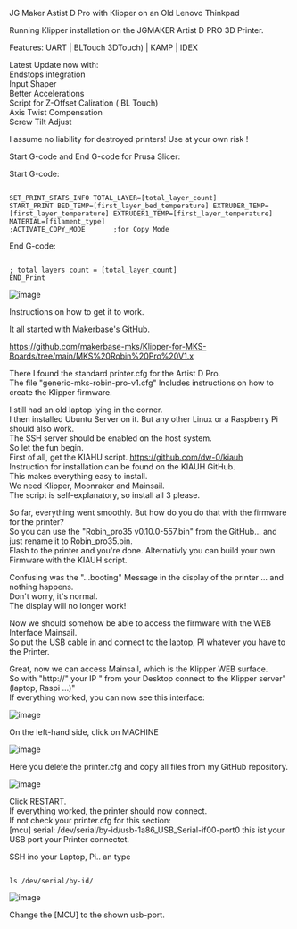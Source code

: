 JG Maker Astist D Pro with Klipper on an Old Lenovo Thinkpad

Running Klipper installation on the JGMAKER Artist D PRO 3D Printer.

Features: UART | BLTouch 3DTouch) | KAMP | IDEX

Latest Update now with:                        
        Endstops integration                        
        Input Shaper                        
        Better Accelerations                        
        Script for Z-Offset Caliration ( BL Touch)                        
        Axis Twist Compensation                        
        Screw Tilt Adjust                        


I assume no liability for destroyed printers! Use at your own risk !


Start G-code and End G-code for Prusa Slicer:

Start G-code:                                                                                            
```

SET_PRINT_STATS_INFO TOTAL_LAYER=[total_layer_count]
START_PRINT BED_TEMP=[first_layer_bed_temperature] EXTRUDER_TEMP=[first_layer_temperature] EXTRUDER1_TEMP=[first_layer_temperature] MATERIAL=[filament_type]       
;ACTIVATE_COPY_MODE       ;for Copy Mode
```

End G-code:
```

; total layers count = [total_layer_count]                                
END_Print
```


![image](https://github.com/Martin-Stiller/JG-Maker-Artist-D-Pro-Klipper-Mainsail/assets/49054392/06c73b74-d6d8-4498-9539-7fa06db71131)

Instructions on how to get it to work.

It all started with Makerbase's GitHub.

https://github.com/makerbase-mks/Klipper-for-MKS-Boards/tree/main/MKS%20Robin%20Pro%20V1.x

There I found the standard printer.cfg for the Artist D Pro.   
The file "generic-mks-robin-pro-v1.cfg" Includes instructions on how to create the Klipper firmware.          

I still had an old laptop lying in the corner.        
I then installed Ubuntu Server on it. But any other Linux or a Raspberry Pi should also work.        
The SSH server should be enabled on the host system.        
So let the fun begin.        
First of all, get the KIAHU script. https://github.com/dw-0/kiauh                
Instruction for installation can be found on the KIAUH GitHub.                        
This makes everything easy to install.                
We need Klipper, Moonraker and Mainsail.                
The script is self-explanatory, so install all 3 please.   

So far, everything went smoothly. But how do you do that with the firmware for the printer?        
So you can use the "Robin_pro35 v0.10.0-557.bin" from the GitHub... and just rename it to Robin_pro35.bin.        
Flash to the printer and you're done.
Alternativly you can build your own Firmware with the KIAUH script.

Confusing was the  "...booting" Message in the display of the printer ... and nothing happens.        
Don't worry, it's normal.        
The display will no longer work!        

Now we should somehow be able to access the firmware with the WEB Interface Mainsail.                
So put the USB cable in and connect to the laptop, PI whatever you have to the Printer.  

Great, now we can access Mainsail, which is the Klipper WEB surface.        
So with "http://" your IP "  from your Desktop connect to the Klipper server" (laptop, Raspi ...)"        
If everything worked, you can now see this interface:

![image](https://github.com/Martin-Stiller/JG-Maker-Artist-D-Pro-Klipper-Mainsail/assets/49054392/badf6f85-2ff1-4d6d-9bed-3106f6e5692a)

On the left-hand side, click on MACHINE

![image](https://github.com/Martin-Stiller/JG-Maker-Artist-D-Pro-Klipper-Mainsail/assets/49054392/17b18014-ade5-4bd7-8f8c-9086a1eae993)


Here you delete the printer.cfg and copy all files from my GitHub repository.

![image](https://github.com/Martin-Stiller/JG-Maker-Artist-D-Pro-Klipper-Mainsail/assets/49054392/0650aea4-388c-467e-a0e4-b6876019cfb3)


Click RESTART.        
If everything worked, the printer should now connect.        
If not check your printer.cfg for this section:        
                [mcu]
                serial: /dev/serial/by-id/usb-1a86_USB_Serial-if00-port0
this ist your USB port your Printer connectet.        

SSH ino your Laptop, Pi.. an type 
```

ls /dev/serial/by-id/

```
![image](https://github.com/Martin-Stiller/JG-Maker-Artist-D-Pro-Klipper-Mainsail/assets/49054392/4b2b9521-2817-4ddd-a4d1-924696ea8cbf)

Change the [MCU] to the shown usb-port. 



